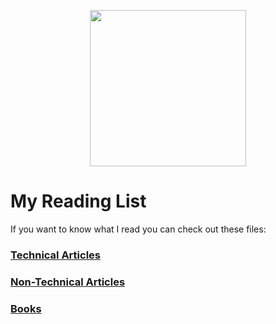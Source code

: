 <p align="center">
  <img width="250px" src="https://user-images.githubusercontent.com/43247296/224066200-822f4e3a-9f99-4d48-a0b8-a3411912149b.gif"/>
</p>

# My Reading List

If you want to know what I read you can check out these files:
### [Technical Articles](https://github.com/pshaddel/my-reading-list/blob/main/technical-articles.md)
### [Non-Technical Articles](https://github.com/pshaddel/my-reading-list/blob/main/non-technical-articles.md)
### [Books](https://github.com/pshaddel/my-reading-list/blob/main/books.md)
